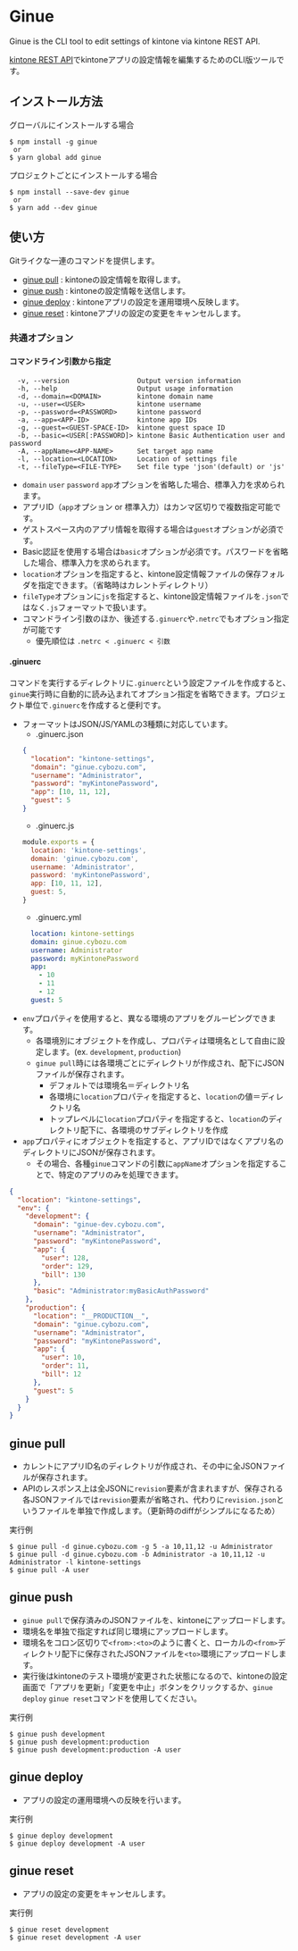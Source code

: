 # Ginue

Ginue is the CLI tool to edit settings of kintone via kintone REST API.

[kintone REST API](https://developer.cybozu.io/hc/ja/articles/201941834)でkintoneアプリの設定情報を編集するためのCLI版ツールです。

## インストール方法

グローバルにインストールする場合

```
$ npm install -g ginue
 or
$ yarn global add ginue
```

プロジェクトごとにインストールする場合

```
$ npm install --save-dev ginue
 or
$ yarn add --dev ginue
```

## 使い方

Gitライクな一連のコマンドを提供します。

* [ginue pull](#ginue-pull) : kintoneの設定情報を取得します。
* [ginue push](#ginue-push) : kintoneの設定情報を送信します。
* [ginue deploy](#ginue-deploy) : kintoneアプリの設定を運用環境へ反映します。
* [ginue reset](#ginue-reset) : kintoneアプリの設定の変更をキャンセルします。

### 共通オプション

#### コマンドライン引数から指定
```
  -v, --version                 Output version information
  -h, --help                    Output usage information
  -d, --domain=<DOMAIN>         kintone domain name
  -u, --user=<USER>             kintone username
  -p, --password=<PASSWORD>     kintone password
  -a, --app=<APP-ID>            kintone app IDs
  -g, --guest=<GUEST-SPACE-ID>  kintone guest space ID
  -b, --basic=<USER[:PASSWORD]> kintone Basic Authentication user and password
  -A, --appName=<APP-NAME>      Set target app name
  -l, --location=<LOCATION>     Location of settings file
  -t, --fileType=<FILE-TYPE>    Set file type 'json'(default) or 'js'
```

* `domain` `user` `password` `app`オプションを省略した場合、標準入力を求められます。
* アプリID（`app`オプション or 標準入力）はカンマ区切りで複数指定可能です。
* ゲストスペース内のアプリ情報を取得する場合は`guest`オプションが必須です。
* Basic認証を使用する場合は`basic`オプションが必須です。パスワードを省略した場合、標準入力を求められます。
* `location`オプションを指定すると、kintone設定情報ファイルの保存フォルダを指定できます。（省略時はカレントディレクトリ）
* `fileType`オプションに`js`を指定すると、kintone設定情報ファイルを`.json`ではなく`.js`フォーマットで扱います。
* コマンドライン引数のほか、後述する`.ginuerc`や`.netrc`でもオプション指定が可能です
  * 優先順位は `.netrc < .ginuerc < 引数`

#### .ginuerc

コマンドを実行するディレクトリに`.ginuerc`という設定ファイルを作成すると、`ginue`実行時に自動的に読み込まれてオプション指定を省略できます。プロジェクト単位で`.ginuerc`を作成すると便利です。

* フォーマットはJSON/JS/YAMLの3種類に対応しています。
  * .ginuerc.json
  ```json
  {
    "location": "kintone-settings",
    "domain": "ginue.cybozu.com",
    "username": "Administrator",
    "password": "myKintonePassword",
    "app": [10, 11, 12],
    "guest": 5
  }
  ```
  * .ginuerc.js
  ```js
  module.exports = {
    location: 'kintone-settings',
    domain: 'ginue.cybozu.com',
    username: 'Administrator',
    password: 'myKintonePassword',
    app: [10, 11, 12],
    guest: 5,
  }
  ```
  * .ginuerc.yml
  ```yaml
    location: kintone-settings
    domain: ginue.cybozu.com
    username: Administrator
    password: myKintonePassword
    app:
      - 10
      - 11
      - 12
    guest: 5
  ```
* `env`プロパティを使用すると、異なる環境のアプリをグルーピングできます。
  * 各環境別にオブジェクトを作成し、プロパティは環境名として自由に設定します。(ex. `development`, `production`)
  * `ginue pull`時には各環境ごとにディレクトリが作成され、配下にJSONファイルが保存されます。
    * デフォルトでは環境名＝ディレクトリ名
    * 各環境に`location`プロパティを指定すると、`location`の値＝ディレクトリ名
    * トップレベルに`location`プロパティを指定すると、`location`のディレクトリ配下に、各環境のサブディレクトリを作成
* `app`プロパティにオブジェクトを指定すると、アプリIDではなくアプリ名のディレクトリにJSONが保存されます。
  * その場合、各種`ginue`コマンドの引数に`appName`オプションを指定することで、特定のアプリのみを処理できます。

```json
{
  "location": "kintone-settings",
  "env": {
    "development": {
      "domain": "ginue-dev.cybozu.com",
      "username": "Administrator",
      "password": "myKintonePassword",
      "app": {
        "user": 128,
        "order": 129,
        "bill": 130
      },
      "basic": "Administrator:myBasicAuthPassword"
    },
    "production": {
      "location": "__PRODUCTION__",
      "domain": "ginue.cybozu.com",
      "username": "Administrator",
      "password": "myKintonePassword",
      "app": {
        "user": 10,
        "order": 11,
        "bill": 12
      },
      "guest": 5
    }
  }
}
```

## ginue pull

* カレントにアプリID名のディレクトリが作成され、その中に全JSONファイルが保存されます。
* APIのレスポンス上は全JSONに`revision`要素が含まれますが、保存される各JSONファイルでは`revision`要素が省略され、代わりに`revision.json`というファイルを単独で作成します。（更新時のdiffがシンプルになるため）

実行例

```
$ ginue pull -d ginue.cybozu.com -g 5 -a 10,11,12 -u Administrator
$ ginue pull -d ginue.cybozu.com -b Administrator -a 10,11,12 -u Administrator -l kintone-settings
$ ginue pull -A user
```

## ginue push

* `ginue pull`で保存済みのJSONファイルを、kintoneにアップロードします。
* 環境名を単独で指定すれば同じ環境にアップロードします。
* 環境名をコロン区切りで`<from>:<to>`のように書くと、ローカルの`<from>`ディレクトリ配下に保存されたJSONファイルを`<to>`環境にアップロードします。
* 実行後はkintoneのテスト環境が変更された状態になるので、kintoneの設定画面で「アプリを更新」「変更を中止」ボタンをクリックするか、`ginue deploy` `ginue reset`コマンドを使用してください。

実行例

```
$ ginue push development
$ ginue push development:production
$ ginue push development:production -A user
```

## ginue deploy

* アプリの設定の運用環境への反映を行います。

実行例

```
$ ginue deploy development
$ ginue deploy development -A user
```

## ginue reset

* アプリの設定の変更をキャンセルします。

実行例

```
$ ginue reset development
$ ginue reset development -A user
```
